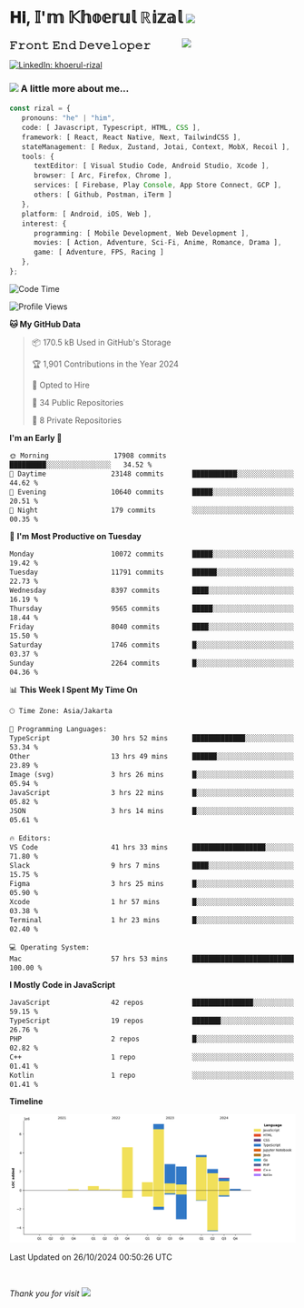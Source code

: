 <h1> 𝐇𝐢, 𝕀'𝕞 𝕂𝕙𝕠𝕖𝕣𝕦𝕝 ℝ𝕚𝕫𝕒𝕝 <img src="https://media.giphy.com/media/mGcNjsfWAjY5AEZNw6/giphy.gif" width="50"></h1>
<img align='right' src="https://media.giphy.com/media/v1.Y2lkPTc5MGI3NjExOWI2ajR2NGJubzBsZHFuaHMwajRrcDNsNXJwOG8yb3F0NjhkNXF4OSZlcD12MV9pbnRlcm5hbF9naWZfYnlfaWQmY3Q9cw/fkZukR450RQ1qnGaq9/giphy.gif" width="200">
<strong style="font-size:20px;">𝙵𝚛𝚘𝚗𝚝 𝙴𝚗𝚍 𝙳𝚎𝚟𝚎𝚕𝚘𝚙𝚎𝚛</strong>
</p></em>

[![LinkedIn: khoerul-rizal](https://img.shields.io/badge/khoerul--rizal-blue?style=flat-square&logo=Linkedin&logoColor=white&link=https://www.linkedin.com/in/khoerul-rizal/)](https://www.linkedin.com/in/khoerul-rizal/)

### <img src="https://media.giphy.com/media/VgCDAzcKvsR6OM0uWg/giphy.gif" width="50"> A little more about me...

```typescript
const rizal = {
   pronouns: "he" | "him",
   code: [ Javascript, Typescript, HTML, CSS ],
   framework: [ React, React Native, Next, TailwindCSS ],
   stateManagement: [ Redux, Zustand, Jotai, Context, MobX, Recoil ],
   tools: {
      textEditor: [ Visual Studio Code, Android Studio, Xcode ],
      browser: [ Arc, Firefox, Chrome ],
      services: [ Firebase, Play Console, App Store Connect, GCP ],
      others: [ Github, Postman, iTerm ]
   },
   platform: [ Android, iOS, Web ],
   interest: {
      programming: [ Mobile Development, Web Development ],
      movies: [ Action, Adventure, Sci-Fi, Anime, Romance, Drama ],
      game: [ Adventure, FPS, Racing ]
   },
};
```

<!--START_SECTION:waka-->
![Code Time](http://img.shields.io/badge/Code%20Time-1%2C400%20hrs%2032%20mins-blue)

![Profile Views](http://img.shields.io/badge/Profile%20Views-0-blue)

**🐱 My GitHub Data** 

> 📦 170.5 kB Used in GitHub's Storage 
 > 
> 🏆 1,901 Contributions in the Year 2024
 > 
> 💼 Opted to Hire
 > 
> 📜 34 Public Repositories 
 > 
> 🔑 8 Private Repositories 
 > 
**I'm an Early 🐤** 

```text
🌞 Morning                17908 commits       █████████░░░░░░░░░░░░░░░░   34.52 % 
🌆 Daytime                23148 commits       ███████████░░░░░░░░░░░░░░   44.62 % 
🌃 Evening                10640 commits       █████░░░░░░░░░░░░░░░░░░░░   20.51 % 
🌙 Night                  179 commits         ░░░░░░░░░░░░░░░░░░░░░░░░░   00.35 % 
```
📅 **I'm Most Productive on Tuesday** 

```text
Monday                   10072 commits       █████░░░░░░░░░░░░░░░░░░░░   19.42 % 
Tuesday                  11791 commits       ██████░░░░░░░░░░░░░░░░░░░   22.73 % 
Wednesday                8397 commits        ████░░░░░░░░░░░░░░░░░░░░░   16.19 % 
Thursday                 9565 commits        █████░░░░░░░░░░░░░░░░░░░░   18.44 % 
Friday                   8040 commits        ████░░░░░░░░░░░░░░░░░░░░░   15.50 % 
Saturday                 1746 commits        █░░░░░░░░░░░░░░░░░░░░░░░░   03.37 % 
Sunday                   2264 commits        █░░░░░░░░░░░░░░░░░░░░░░░░   04.36 % 
```


📊 **This Week I Spent My Time On** 

```text
🕑︎ Time Zone: Asia/Jakarta

💬 Programming Languages: 
TypeScript               30 hrs 52 mins      █████████████░░░░░░░░░░░░   53.34 % 
Other                    13 hrs 49 mins      ██████░░░░░░░░░░░░░░░░░░░   23.89 % 
Image (svg)              3 hrs 26 mins       █░░░░░░░░░░░░░░░░░░░░░░░░   05.94 % 
JavaScript               3 hrs 22 mins       █░░░░░░░░░░░░░░░░░░░░░░░░   05.82 % 
JSON                     3 hrs 14 mins       █░░░░░░░░░░░░░░░░░░░░░░░░   05.61 % 

🔥 Editors: 
VS Code                  41 hrs 33 mins      ██████████████████░░░░░░░   71.80 % 
Slack                    9 hrs 7 mins        ████░░░░░░░░░░░░░░░░░░░░░   15.75 % 
Figma                    3 hrs 25 mins       █░░░░░░░░░░░░░░░░░░░░░░░░   05.90 % 
Xcode                    1 hr 57 mins        █░░░░░░░░░░░░░░░░░░░░░░░░   03.38 % 
Terminal                 1 hr 23 mins        █░░░░░░░░░░░░░░░░░░░░░░░░   02.40 % 

💻 Operating System: 
Mac                      57 hrs 53 mins      █████████████████████████   100.00 % 
```

**I Mostly Code in JavaScript** 

```text
JavaScript               42 repos            ███████████████░░░░░░░░░░   59.15 % 
TypeScript               19 repos            ███████░░░░░░░░░░░░░░░░░░   26.76 % 
PHP                      2 repos             █░░░░░░░░░░░░░░░░░░░░░░░░   02.82 % 
C++                      1 repo              ░░░░░░░░░░░░░░░░░░░░░░░░░   01.41 % 
Kotlin                   1 repo              ░░░░░░░░░░░░░░░░░░░░░░░░░   01.41 % 
```



**Timeline**

![Lines of Code chart](https://raw.githubusercontent.com/khoerulrizal/khoerulrizal/main/assets/bar_graph.png)


 Last Updated on 26/10/2024 00:50:26 UTC
<!--END_SECTION:waka-->
</details>
<br/>

<em>Thank you for visit</em> <img src="https://media.giphy.com/media/v1.Y2lkPTc5MGI3NjExcHdvNm1qZWtjaGw0ZjdwM3Z3NnY2dHlueTVuODBta2FiY20wM2YybSZlcD12MV9pbnRlcm5hbF9naWZfYnlfaWQmY3Q9cw/tV25tpdKqdFa9x81k2/giphy.gif" width="40">
